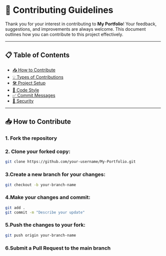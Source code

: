 # 🤝 Contributing Guidelines

Thank you for your interest in contributing to **My Portfolio**! Your feedback, suggestions, and improvements are always welcome. This document outlines how you can contribute to this project effectively.

---

## 📋 Table of Contents

- [📥 How to Contribute](#-how-to-contribute)
- [💡 Types of Contributions](#-types-of-contributions)
- [🛠️ Project Setup](#️-project-setup)
- [🔧 Code Style](#-code-style)
- [✅ Commit Messages](#-commit-messages)
- [🔐 Security](#-security)

---

## 📥 How to Contribute

### 1. **Fork** the repository
### 2. **Clone** your forked copy:
   ```bash
   git clone https://github.com/your-username/My-Portfolio.git
   ```

   ### 3.Create a new branch for your changes:
   ```bash
   git checkout -b your-branch-name
   ```

  ### 4.Make your changes and commit:
  ```bash
  git add .
  git commit -m "Describe your update"
  ```

  ### 5.Push the changes to your fork:
  ```bash
  git push origin your-branch-name
  ```

  ### 6.Submit a Pull Request to the main branch
